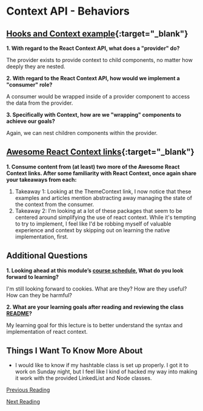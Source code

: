 # Context API - Behaviors

## [Hooks and Context example](https://medium.com/swlh/snackbars-in-react-an-exercise-in-hooks-and-context-299b43fd2a2b){:target="_blank"}

**1. With regard to the React Context API, what does a "provider" do?**

The provider exists to provide context to child components, no matter how deeply they are nested.

**2. With regard to the React Context API, how would we implement a "consumer" role?**

A consumer would be wrapped inside of a provider component to access the data from the provider.

**3. Specifically with Context, how are we "wrapping" components to achieve our goals?**

Again, we can nest children components within the provider.

## [Awesome React Context links](https://github.com/diegohaz/awesome-react-context){:target="_blank"}

**1. Consume content from (at least) two more of the Awesome React Context links.  After some familiarity with React Context, once again share your takeaways from each:**

  1. Takeaway 1: Looking at the ThemeContext link, I now notice that these examples and articles mention abstracting away managing the state of the context from the consumer.
  2. Takeaway 2: I'm looking at a lot of these packages that seem to be centered around simplifying the use of react context. While it's tempting to try to implement, I feel like I'd be robbing myself of valuable experience and context by skipping out on learning the native implementation, first.

## Additional Questions

**1. Looking ahead at this module’s [course schedule](https://codefellows.github.io/code-401-javascript-guide/curriculum/#module-7), What do you look forward to learning?**

I'm still looking forward to cookies. What are they? How are they useful? How can they be harmful?

**2. What are your learning goals after reading and reviewing the class [README](https://codefellows.github.io/code-401-javascript-guide/curriculum/)?**

My learning goal for this lecture is to better understand the syntax and implementation of react context.

## Things I Want To Know More About

- I would like to know if my hashtable class is set up properly. I got it to work on Sunday night, but I feel like I kind of hacked my way into making it work with the provided LinkedList and Node classes.

[Previous Reading](./class-31.md)

[Next Reading](./class-33.md)
